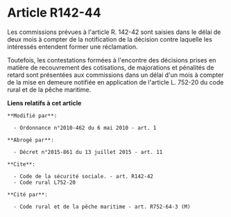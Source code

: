 # Article R142-44

Les commissions prévues à l'article R. 142-42 sont saisies dans le délai de deux mois à compter de la notification de la
décision contre laquelle les intéressés entendent former une réclamation.

Toutefois, les contestations formées à l'encontre des décisions prises en matière de recouvrement des cotisations, de
majorations et pénalités de retard sont présentées aux commissions dans un délai d'un mois à compter de la mise en demeure
notifiée en application de l'article L. 752-20 du code rural et de la pêche maritime.

**Liens relatifs à cet article**

	**Modifié par**:

	  - Ordonnance n°2010-462 du 6 mai 2010 - art. 1

	**Abrogé par**:

	  - Décret n°2015-861 du 13 juillet 2015 - art. 11

	**Cite**:

	  - Code de la sécurité sociale. - art. R142-42
	  - Code rural L752-20

	**Cité par**:

	  - Code rural et de la pêche maritime - art. R752-64-3 (M)
